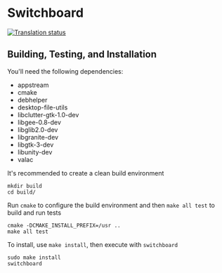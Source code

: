 # Switchboard
[![Translation status](https://l10n.elementary.io/widgets/switchboard/-/svg-badge.svg)](https://l10n.elementary.io/projects/switchboard/?utm_source=widget)


## Building, Testing, and Installation

You'll need the following dependencies:

* appstream
* cmake
* debhelper
* desktop-file-utils
* libclutter-gtk-1.0-dev
* libgee-0.8-dev
* libglib2.0-dev
* libgranite-dev
* libgtk-3-dev
* libunity-dev
* valac

It's recommended to create a clean build environment

    mkdir build
    cd build/
    
Run `cmake` to configure the build environment and then `make all test` to build and run tests

    cmake -DCMAKE_INSTALL_PREFIX=/usr ..
    make all test
    
To install, use `make install`, then execute with `switchboard`

    sudo make install
    switchboard

